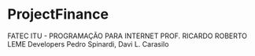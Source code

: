 # ProjectFinance
FATEC ITU - PROGRAMAÇÃO PARA INTERNET
PROF. RICARDO ROBERTO LEME 
Developers Pedro Spinardi, Davi L. Carasilo
